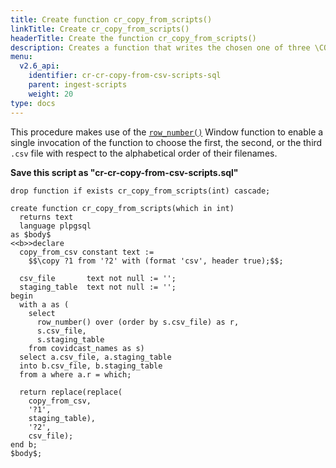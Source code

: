 ```yaml
---
title: Create function cr_copy_from_scripts()
linkTitle: Create cr_copy_from_scripts()
headerTitle: Create the function cr_copy_from_scripts()
description: Creates a function that writes the chosen one of three \COPY command invocations.
menu:
  v2.6_api:
    identifier: cr-cr-copy-from-csv-scripts-sql
    parent: ingest-scripts
    weight: 20
type: docs
---
```


This procedure makes use of the [`row_number()`](../../../../../../exprs/window_functions/function-syntax-semantics/row-number-rank-dense-rank/#row-number) Window function to enable a single invocation of the function to choose the first, the second, or the third `.csv` file with respect to the alphabetical order of their filenames.

**Save this script as "cr-cr-copy-from-csv-scripts.sql"**

```plpgsql
drop function if exists cr_copy_from_scripts(int) cascade;

create function cr_copy_from_scripts(which in int)
  returns text
  language plpgsql
as $body$
<<b>>declare
  copy_from_csv constant text :=
    $$\copy ?1 from '?2' with (format 'csv', header true);$$;

  csv_file       text not null := '';
  staging_table  text not null := '';
begin
  with a as (
    select
      row_number() over (order by s.csv_file) as r,
      s.csv_file,
      s.staging_table
    from covidcast_names as s)
  select a.csv_file, a.staging_table
  into b.csv_file, b.staging_table
  from a where a.r = which;

  return replace(replace(
    copy_from_csv,
    '?1',
    staging_table),
    '?2',
    csv_file);
end b;
$body$;
```

